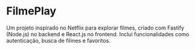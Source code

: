 # FilmePlay
Um projeto inspirado no Netflix para explorar filmes, criado com Fastify (Node.js) no backend e React.js no frontend. Inclui funcionalidades como autenticação, busca de filmes e favoritos.
